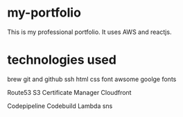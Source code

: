 # my-portfolio

This is my professional portfolio. It uses AWS and reactjs.

# technologies used

brew
git and github
ssh
html
css
font awsome
goolge fonts

Route53
S3
Certificate Manager
Cloudfront

Codepipeline
Codebuild
Lambda
sns
